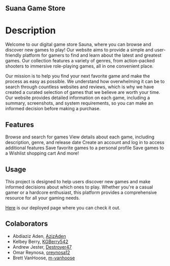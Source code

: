 ## Suana Game Store

# Description

Welcome to our digital game store Sauna, where you can browse and discover new games to play! Our website aims to provide a simple and user-friendly platform for gamers to find and learn about the latest and greatest games. Our collection features a variety of genres, from action-packed shooters to immersive role-playing games, all in one convenient place.

Our mission is to help you find your next favorite game and make the process as easy as possible. We understand how overwhelming it can be to search through countless websites and reviews, which is why we have created a curated selection of games that we believe are worth your time. Our website provides detailed information on each game, including a summary, screenshots, and system requirements, so you can make an informed decision before making a purchase.

## Features

Browse and search for games
View details about each game, including description, genre, and release date
Create an account and log in to access additional features
Save favorite games to a personal profile
Save games to a Wishlist shopping cart
And more!

## Usage

This project is designed to help users discover new games and make informed decisions about which ones to play. Whether you're a casual gamer or a hardcore enthusiast, this platform provides a comprehensive resource for all your gaming needs.

 [Here](https://damp-earth-65412.herokuapp.com/ "Sauna Games") is our deployed page where you can check it out.

## Colaborators

* Abdiaziz Aden, [AzizAden](https://github.com/AzizAden "github")
* Kelbey Berry, [KGBerry542](https://github.com/KGBerry542 "github")
* Andrew Jester, [Destroyer47](https://github.com/Destroer47 "github")
* Omar Reynosa, [oreynosa12](https://github.com/oreynosa12 "github")
* Brett VanHoose, [m-vanhoose]( https://github.com/m-vanhoose"github")

